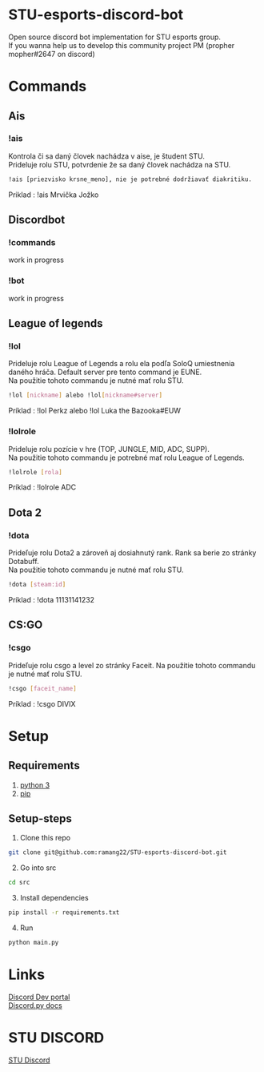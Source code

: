 # STU-esports-discord-bot
Open source discord bot implementation for STU esports group.  
If you wanna help us to develop this community project PM (propher mopher#2647 on discord)  


# Commands

## Ais

### !ais

Kontrola či sa daný človek nachádza v aise, je študent STU.  
Prideluje rolu STU, potvrdenie že sa daný človek nachádza na STU.  

```bash
!ais [priezvisko krsne_meno], nie je potrebné dodržiavať diakritiku.  
```

Priklad : !ais Mrvička Jožko  

## Discordbot

### !commands

work in progress

### !bot

work in progress

## League of legends

### !lol

Prideluje rolu League of Legends a rolu ela podľa SoloQ umiestnenia daného hráča. Default server pre tento command je EUNE.  
Na použitie tohoto commandu je nutné mať rolu STU.

```bash
!lol [nickname] alebo !lol[nickname#server]  
```

Príklad : !lol Perkz alebo !lol Luka the Bazooka#EUW  

### !lolrole

Prideluje rolu pozície v hre (TOP, JUNGLE, MID, ADC, SUPP).  
Na použitie tohoto commandu je potrebné mať rolu League of Legends.  

```bash
!lolrole [rola] 
```

Príklad : !lolrole ADC

## Dota 2

### !dota

Prideľuje rolu Dota2 a zároveň aj dosiahnutý rank. Rank sa berie zo stránky Dotabuff.  
Na použitie tohoto commandu je nutné mať rolu STU.

```bash
!dota [steam:id]
```

Príklad : !dota 11131141232

## CS:GO

### !csgo

Prideľuje rolu csgo a level zo stránky Faceit.
Na použitie tohoto commandu je nutné mať rolu STU.  

```bash
!csgo [faceit_name]
```

Príklad : !csgo DIVIX  


# Setup

## Requirements
1. [python 3](https://www.python.org/)
2. [pip](https://pypi.org/project/pip/)

## Setup-steps
1. Clone this repo
```bash
git clone git@github.com:ramang22/STU-esports-discord-bot.git
```
2. Go into src
```bash
cd src
```
3. Install dependencies
```bash
pip install -r requirements.txt
```
4. Run 
```bash
python main.py
```

# Links
[Discord Dev portal](https://discordapp.com/developers/applications/)  
[Discord.py docs](https://discordpy.readthedocs.io/en/latest/)
# STU DISCORD

[STU Discord](https://discord.gg/dvwGwMd)
